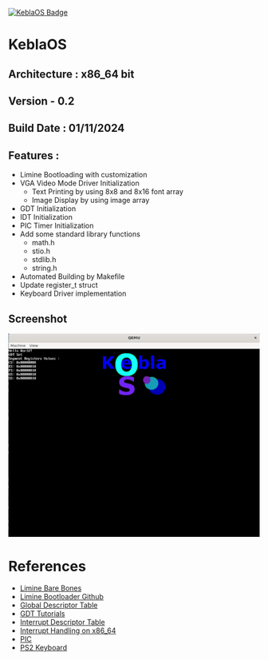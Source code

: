 [![KeblaOS Badge](https://img.shields.io/badge/Kebla-OS-maker?labelColor=red&color=blue)](https://gitlab.com/baponkar/kebla-os)

# KeblaOS
## Architecture : x86_64 bit
## Version - 0.2
## Build Date : 01/11/2024

## Features :

* Limine Bootloading with customization 
* VGA Video Mode Driver Initialization
    - Text Printing by using  8x8 and 8x16 font array
    - Image Display by using image array
* GDT Initialization
* IDT Initialization
* PIC Timer Initialization
* Add some standard library functions
    - math.h
    - stio.h
    - stdlib.h
    - string.h
* Automated Building by Makefile
* Update register_t struct
* Keyboard Driver implementation

## Screenshot
![Screenshot](../../../image/keblaos_x86_64_v0.1_screenshot.png)



# References

* [Limine Bare Bones](https://wiki.osdev.org/Limine_Bare_Bones)
* [Limine Bootloader Github](https://github.com/limine-bootloader/limine)
* [Global Descriptor Table](https://wiki.osdev.org/Global_Descriptor_Table)
* [GDT Tutorials](https://wiki.osdev.org/GDT_Tutorial)
* [Interrupt Descriptor Table](https://wiki.osdev.org/Interrupt_Descriptor_Table)
* [Interrupt Handling on x86_64](https://github.com/dreamportdev/Osdev-Notes/blob/master/02_Architecture/05_InterruptHandling.md)
* [PIC](https://wiki.osdev.org/8259_PIC)
* [PS2 Keyboard](https://wiki.osdev.org/PS/2_Keyboard)
